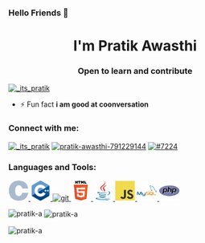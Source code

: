 ### Hello Friends 👋

<!--
**pratik-a/pratik-a** is a ✨ _special_ ✨ repository because its `README.md` (this file) appears on your GitHub profile.

Here are some ideas to get you started:

- 🔭 I’m currently working on ...
- 🌱 I’m currently learning ...
- 👯 I’m looking to collaborate on ...
- 🤔 I’m looking for help with ...
- 💬 Ask me about ...
- 📫 How to reach me: ...
- 😄 Pronouns: ...
- ⚡ Fun fact: ...

<h1 align="center"> I'm Pratik Awasthi</h1>
<h3 align="center">Open to learn and contribute</h3>

<h3 align="left">Connect with me:</h3>
<p align="left">
<a href="https://linkedin.com/in/pratik-awasthi-791229144" target="blank"><img align="center" src="https://cdn.jsdelivr.net/npm/simple-icons@3.0.1/icons/linkedin.svg" alt="pratik-awasthi-791229144" height="30" width="40" /></a>
</p>

<h3 align="left">Languages and Tools:</h3>
<p align="left"> <a href="https://www.cprogramming.com/" target="_blank"> <img src="https://raw.githubusercontent.com/devicons/devicon/master/icons/c/c-original.svg" alt="c" width="40" height="40"/> </a> <a href="https://www.w3schools.com/cpp/" target="_blank"> <img src="https://raw.githubusercontent.com/devicons/devicon/master/icons/cplusplus/cplusplus-original.svg" alt="cplusplus" width="40" height="40"/> </a> <a href="https://git-scm.com/" target="_blank"> <img src="https://www.vectorlogo.zone/logos/git-scm/git-scm-icon.svg" alt="git" width="40" height="40"/> </a> <a href="https://www.w3.org/html/" target="_blank"> <img src="https://raw.githubusercontent.com/devicons/devicon/master/icons/html5/html5-original-wordmark.svg" alt="html5" width="40" height="40"/> </a> <a href="https://www.java.com" target="_blank"> <img src="https://raw.githubusercontent.com/devicons/devicon/master/icons/java/java-original.svg" alt="java" width="40" height="40"/> </a> <a href="https://developer.mozilla.org/en-US/docs/Web/JavaScript" target="_blank"> <img src="https://raw.githubusercontent.com/devicons/devicon/master/icons/javascript/javascript-original.svg" alt="javascript" width="40" height="40"/> </a> <a href="https://www.mysql.com/" target="_blank"> <img src="https://raw.githubusercontent.com/devicons/devicon/master/icons/mysql/mysql-original-wordmark.svg" alt="mysql" width="40" height="40"/> </a> <a href="https://www.php.net" target="_blank"> <img src="https://raw.githubusercontent.com/devicons/devicon/master/icons/php/php-original.svg" alt="php" width="40" height="40"/> </a> </p>
-->
<h1 align="center">I'm Pratik Awasthi</h1>
<h3 align="center">Open to learn and contribute</h3>

<p align="left"> <a href="https://twitter.com/_its_pratik" target="blank"><img src="https://img.shields.io/twitter/follow/_its_pratik?logo=twitter&style=for-the-badge" alt="_its_pratik" /></a> </p>

- ⚡ Fun fact **i am good at coonversation**

<h3 align="left">Connect with me:</h3>
<p align="left">
<a href="https://twitter.com/_its_pratik" target="blank"><img align="center" src="https://cdn.jsdelivr.net/npm/simple-icons@3.0.1/icons/twitter.svg" alt="_its_pratik" height="30" width="40" /></a>
<a href="https://linkedin.com/in/pratik-awasthi-791229144" target="blank"><img align="center" src="https://cdn.jsdelivr.net/npm/simple-icons@3.0.1/icons/linkedin.svg" alt="pratik-awasthi-791229144" height="30" width="40" /></a>
<a href="https://discord.gg/#7224" target="blank"><img align="center" src="https://cdn.jsdelivr.net/npm/simple-icons@3.0.1/icons/discord.svg" alt="#7224" height="30" width="40" /></a>
</p>

<h3 align="left">Languages and Tools:</h3>
<p align="left"> <a href="https://www.cprogramming.com/" target="_blank"> <img src="https://raw.githubusercontent.com/devicons/devicon/master/icons/c/c-original.svg" alt="c" width="40" height="40"/> </a> <a href="https://www.w3schools.com/cpp/" target="_blank"> <img src="https://raw.githubusercontent.com/devicons/devicon/master/icons/cplusplus/cplusplus-original.svg" alt="cplusplus" width="40" height="40"/> </a> <a href="https://git-scm.com/" target="_blank"> <img src="https://www.vectorlogo.zone/logos/git-scm/git-scm-icon.svg" alt="git" width="40" height="40"/> </a> <a href="https://www.w3.org/html/" target="_blank"> <img src="https://raw.githubusercontent.com/devicons/devicon/master/icons/html5/html5-original-wordmark.svg" alt="html5" width="40" height="40"/> </a> <a href="https://www.java.com" target="_blank"> <img src="https://raw.githubusercontent.com/devicons/devicon/master/icons/java/java-original.svg" alt="java" width="40" height="40"/> </a> <a href="https://developer.mozilla.org/en-US/docs/Web/JavaScript" target="_blank"> <img src="https://raw.githubusercontent.com/devicons/devicon/master/icons/javascript/javascript-original.svg" alt="javascript" width="40" height="40"/> </a> <a href="https://www.mysql.com/" target="_blank"> <img src="https://raw.githubusercontent.com/devicons/devicon/master/icons/mysql/mysql-original-wordmark.svg" alt="mysql" width="40" height="40"/> </a> <a href="https://www.php.net" target="_blank"> <img src="https://raw.githubusercontent.com/devicons/devicon/master/icons/php/php-original.svg" alt="php" width="40" height="40"/> </a> </p>

<p><img align="left" src="https://github-readme-stats.vercel.app/api/top-langs?username=pratik-a&show_icons=true&locale=en&layout=compact" alt="pratik-a" /></p>

<p>&nbsp;<img align="center" src="https://github-readme-stats.vercel.app/api?username=pratik-a&show_icons=true&locale=en" alt="pratik-a" /></p>

<p><img align="center" src="https://github-readme-streak-stats.herokuapp.com/?user=pratik-a&" alt="pratik-a" /></p>

